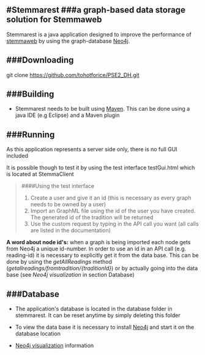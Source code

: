 #Stemmarest
###a graph-based data storage solution for Stemmaweb
---
Stemmarest is a java application designed to improve the performance of [stemmaweb](http://stemmaweb.net/stemmaweb/) by using the graph-database [Neo4j](http://neo4j.com/).

###Downloading
---


git clone https://github.com/tohotforice/PSE2_DH.git

###Building
---
- Stemmarest needs to be built using [Maven](http://maven.apache.org/run-maven/index.html#Quick_Start). This can be done using a java IDE (e.g Eclipse) and a Maven plugin




###Running 
---
As this application represents a server side only, there is no full GUI included


It is possible though to test it by using the test interface testGui.html which is located at StemmaClient

>####Using the test interface
>1. Create a user and give it an id (this is necessary as every graph needs to be owned by a user)
>2. Import an GraphML file using the id of the user you have created. The generated id of the tradition will be returned
>3. Use the custom request by typing in the API call you want (all calls are listed in the documentation)

**A word about node id's:** when a graph is being imported each node gets from Neo4j a unique id-number. In order to use an id in an API call (e.g. reading-id) it is necessary to explicitly get it from the data base. This can be done by using the _getAllReadings_ method (*getallreadings/fromtradition/{traditionId}*) or by actually going into the data base (see _Neo4j visualization_ in section Database)

###Database
---
- The application's database is located in the database folder in stemmarest. It can be reset anytime by simply deleting this folder

- To view the data base it is necessary to install [Neo4j](http://neo4j.com/download/) and start it on the database location

- [Neo4j visualization](http://neo4j.com/developer/guide-data-visualization/) information



